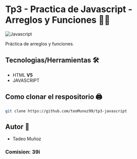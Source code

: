 # Tp3 - Practica de Javascript - Arreglos y Funciones 👨‍💻

![Javascript](https://upload.wikimedia.org/wikipedia/commons/thumb/9/99/Unofficial_JavaScript_logo_2.svg/1200px-Unofficial_JavaScript_logo_2.svg.png)

Práctica de arreglos y funciones.

## Tecnologias/Herramientas 🛠

- HTML **V5**
- JAVASCRIPT

## Como clonar el respositorio 🖨

```bash
git clone https://github.com/teoMunoz99/tp3-javascript
```
## Autor 👦

- Tadeo Muñoz
### Comision: 39i